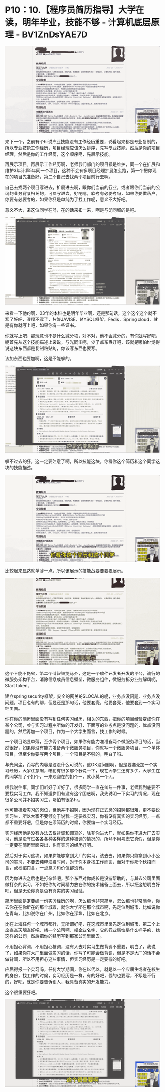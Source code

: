 # P10：10.【程序员简历指导】大学在读，明年毕业，技能不够 - 计算机底层原理 - BV1ZnDsYAE7D

![](img/6a38918071f278eb7e6967cabd725043_0.png)

来下一个，之前有个hr说专业技能没有工作经历重要，说看起来都是专业复制的，所以专业技能工作经历，项目经理应该怎么排序，先写专业技能，然后是你的项目经理，然后是你的工作经历，这个顺序啊，先展示技能。

再展示项目，再展示工作经历啊，老师我们部门的项目都是维护，同一个在扩展和维护3年计算5年同一个项目，这种不会有多项目经理扩展怎么跑，第一个把你现在的项目先准备好，第二个自己去找两个项目前行去啊。

自己去找两个项目写进去，扩展进去啊，跟你们当前的行业，或者跟你们当前的公司的业务背景相关的，可以写进去，好吧嗯，软考有必要考吗，如果你要做落户，你要有必要考的，如果你只是单纯为了找工作呃，意义不大好吧。

意义不大，来这位同学在吗，在的话来扣一来，啊是与光同城的是吧。

![](img/6a38918071f278eb7e6967cabd725043_2.png)

来看一下他的啊，03年的本科也是明年毕业啊，还是那句话，这个这个这个就不写了好吧，课程不写了，技能JAVISE，MYSQL框架，Redis，Spring cloud，就是有你就写上吧，如果你有一些证书。

你就写上吧，那玩意也不是什么减分项，对不对，他不会减分的，有你就写好吧，呃首先从这个技能描述上来说，与光同尘呃，少了点东西好吧，该就是哪怕hr觉得说这块东西都是复制粘贴的，你该写东西也要写。

该加东西也要加啊，这是不能躲的。

![](img/6a38918071f278eb7e6967cabd725043_4.png)

躲不过去的好，这一定要注意了啊，所以技能这块，你看你这个简历和这个同学这块的技能描述。

![](img/6a38918071f278eb7e6967cabd725043_6.png)

比较起来显然就单薄一点，所以该展示的技能战要要要要展示。

![](img/6a38918071f278eb7e6967cabd725043_8.png)

这个不能不能省，第二个叫智智提马介，这是一个软件开发者开发的平台，流行的微服务架构平台，消除信息成员信息壁垒，微服务组件，微服务拆分业务解耦呃，Start token。

建立spring security框架，安全的网关的SLOCAL的呃，业务点没问题，业务点没问题，项目也有的聊，但是还是那句话，他要套壳，他要套壳，他要套到一个实习经里面。

你在你的简历里面没有写到任何实习经历，相关的东西，把你的项目经验变成你在某个公司，参与实习过程中所做的开发好，下面写的业务点是没问题的，优点没问题的，然后再加一个项目，作为一个大学生而言，找工作的时候。

一个项目略显单薄，至少两个项目，如果你有能力准准备两个微服务项目的话，当然很好，如果你没有能力准备两个微服务项目，你就写一个微服务项目，一个单体项目，但至少你要写两个项目，一个项目是不够的，明白了吗。

与光同尘，而写的内容是没没什么可说的，这OK没问题啊，但是要套壳加一个实习经历，大家注意啊，咱们有很多那个我说一下，现在大学生还有多少，大学生在的同学扣了个扣个，一来欢迎在的扣个一，就小莫一个人。

啧我说件事，同学们听好了听好了，很多同学一直在纠结一件事，老师我到底要不要找实习工作，我不知道你们有没有这个困惑啊，我先说明一下实习的情况，现在很多公司并不招实习生，哪怕有很多hr。

他可能挂着实习的岗位，但他并不招聘，因为现在正式岗的招聘都很难，更不要说实习生，所以大家不要倾向于说我一定要找实习，你有没有真实的实习经历，一点都不重要好吧，但是你在写简历的时候，你要编一个实习经历。

实习经历他是没有办法去做背调和调查的，除非你进大厂，就如果你不进大厂去实习，他是没有过各各各种各样的这种被调的情况的，所以不用考虑它真假，但是你一定要在简历里面突出，你有实习的经历好吧。

然后对于实习这块，如果你能够拿到大厂的实习，该去去，如果你只能拿到小小公司的实习，不要去纯粹浪费时间，对于你本身找工作而言，而对于你那个秋招而言，或校招而言，一点意义和价值都没有。

因为你进去之后也是打杂好吧，那个东西对你成长是没有帮助的，与其去公司里面做打杂的实习，不如把你的时间精力放在你的技术储备上面去，所以把这想明白好吧，但是无论你真是否有真实的实习经验。

简历里面是定要编一份实习经历的啊，怎么编也非常简单，怎么编也非常简单，你去你在在你所在的那个城市，就你大学所在那个城市啊，先定位到城市，比如说你在青岛，比如说你在广州，比如你在深圳，比如在北京。

比在上海任何一个城市都行，无所谓好吧，在这城市里面先定位到城市，第二个上企查查天眼查好吧，找一个公司啊，搜企业名字，它的行业属性是什么样子的，找这样的公司，然后把你的经历写到那家公司里面去。

不用担心背调，不用担心被调，没有人去对实习生做背调不重要，明白了，我说了，如果你在大厂里面做实习的话，你写了可能会做背调，但是不是大厂的话不会做背调，所以不用担心这些事情，但实习经历是一定要有的好吧。

应届得报一个实习吗，任何大学期间，你在以代以，就是以一个应届生或者在校生的身份，找工作的时候，实习经历是一样，有的好吧，假的也要写，不写是不行的，好吧，就是你要告诉别人，我具备真实的开发能力。

这个很重要好吧。

![](img/6a38918071f278eb7e6967cabd725043_10.png)